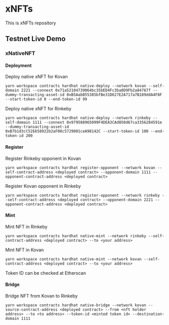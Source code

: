 # xNFTs

This is xNFTs repository

## Testnet Live Demo

### xNativeNFT

#### Deployment

Deploy native xNFT for Kovan

```
yarn workspace contracts hardhat native-deploy --network kovan --self-domain 2221 --connext 0x71a52104739064bc35bED4Fc3ba8D9Fb2a84767f --dummy-transacting-asset-id 0xB5AabB55385bfBe31D627E2A717a7B189ddA4F8F --start-token-id 0 --end-token-id 99
```

Deploy native xNFT for Rinkeby

```
yarn workspace contracts hardhat native-deploy --network rinkeby --self-domain 1111 --connext 0x979588965099F4DEA3CAd850d67ca3356284591e --dummy-transacting-asset-id 0xB7b1d3cC52E658922b2aF00c5729001ceA98142C --start-token-id 100 --end-token-id 200
```

#### Register

Register Rinkeby opponent in Kovan

```
yarn workspace contracts hardhat register-opponent --network kovan --self-contract-address <deployed contract> --opponent-domain 1111 --opponent-contract-address <deployed contract>
```

Register Kovan opponent in Rinkeby

```
yarn workspace contracts hardhat register-opponent --network rinkeby --self-contract-address <deployed contract> --opponent-domain 2221 --opponent-contract-address <deployed contract>
```

#### Mint

Mint NFT in Rinkeby

```
yarn workspace contracts hardhat native-mint --network rinkeby --self-contract-address <deployed contract> --to <your address>
```

Mint NFT in Kovan

```
yarn workspace contracts hardhat native-mint --network kovan --self-contract-address <deployed contract> --to <your address>
```

Token ID can be checked at Etherscan

#### Bridge

Bridge NFT from Kovan to Rinkeby

```
yarn workspace contracts hardhat native-bridge --network kovan --source-contract-address <deployed contract> --from <nft holder address> --to <to address> --token-id <minted token id> --destination-domain 1111
```
